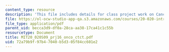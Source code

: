 ```yaml
---
content_type: resource
description: 'This file includes details for class project work on Cancer treatment. '
file: https://ol-ocw-studio-app-qa.s3.amazonaws.com/courses/20-020-introduction-to-biological-engineering-design-spring-2009/72a79b9f97b47040b5d305f84cc601e2_MIT20_020S09_prj16_onco_ctct.pdf
file_type: application/pdf
parent_uid: becca3d9-df0a-28ca-aa38-17ca41c1c55b
resourcetype: Document
title: MIT20_020S09_prj16_onco_ctct.pdf
uid: 72a79b9f-97b4-7040-b5d3-05f84cc601e2
---
```

